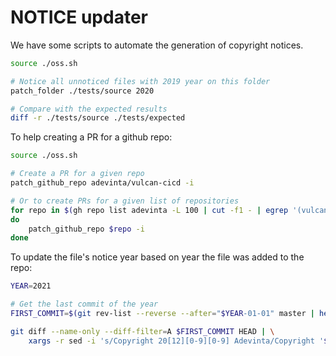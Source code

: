 # NOTICE updater

We have some scripts to automate the generation of copyright notices.

```sh
source ./oss.sh

# Notice all unnoticed files with 2019 year on this folder
patch_folder ./tests/source 2020

# Compare with the expected results
diff -r ./tests/source ./tests/expected
```

To help creating a PR for a github repo:

```sh
source ./oss.sh

# Create a PR for a given repo
patch_github_repo adevinta/vulcan-cicd -i

# Or to create PRs for a given list of repositories
for repo in $(gh repo list adevinta -L 100 | cut -f1 - | egrep '(vulcan|vulnerability)' | sort)
do
    patch_github_repo $repo -i
done
```

To update the file's notice year based on year the file was added to the repo:

```sh
YEAR=2021

# Get the last commit of the year
FIRST_COMMIT=$(git rev-list --reverse --after="$YEAR-01-01" master | head -n1)

git diff --name-only --diff-filter=A $FIRST_COMMIT HEAD | \
    xargs -r sed -i 's/Copyright 20[12][0-9][0-9] Adevinta/Copyright '$YEAR' Adevinta/g'
```
